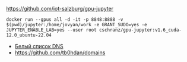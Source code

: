 https://github.com/iot-salzburg/gpu-jupyter

```shell
docker run --gpus all -d -it -p 8848:8888 -v $(pwd)/jupyter:/home/jovyan/work -e GRANT_SUDO=yes -e JUPYTER_ENABLE_LAB=yes --user root cschranz/gpu-jupyter:v1.6_cuda-12.0_ubuntu-22.04
```

- [Белый список DNS](https://www.dnswl.org/?page_id=4)
- https://github.com/tb0hdan/domains